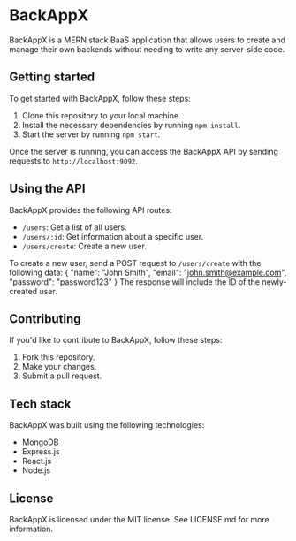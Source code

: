 # BackAppX

BackAppX is a MERN stack BaaS application that allows users to create and manage their own backends without needing to write any server-side code.

## Getting started

To get started with BackAppX, follow these steps:

1. Clone this repository to your local machine.
2. Install the necessary dependencies by running `npm install`.
3. Start the server by running `npm start`.

Once the server is running, you can access the BackAppX API by sending requests to `http://localhost:9092`.

## Using the API

BackAppX provides the following API routes:

- `/users`: Get a list of all users.
- `/users/:id`: Get information about a specific user.
- `/users/create`: Create a new user.

To create a new user, send a POST request to `/users/create` with the following data:
{
"name": "John Smith",
"email": "john.smith@example.com",
"password": "password123"
}
The response will include the ID of the newly-created user.

## Contributing

If you'd like to contribute to BackAppX, follow these steps:

1. Fork this repository.
2. Make your changes.
3. Submit a pull request.

## Tech stack

BackAppX was built using the following technologies:

- MongoDB
- Express.js
- React.js
- Node.js

## License

BackAppX is licensed under the MIT license. See LICENSE.md for more information.
